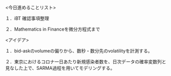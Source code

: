 

<今日進めることリスト>

１．iBT 確認事項整理

２．Mathematics in Financeを微分方程式まで

<アイデア>

１．bid-askのvolumeの偏りから、数秒・数分先のvolatilityを計測する。

２．東京におけるコロナ一日あたり新規感染者数を、日次データの確率変数列と見なした上で、SARMA過程を用いてモデリングする。
